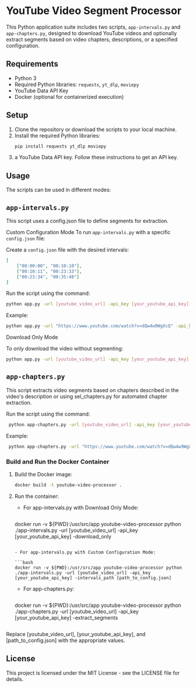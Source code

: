 # YouTube Video Segment Processor

This Python application suite includes two scripts, `app-intervals.py` and `app-chapters.py`, designed to download YouTube videos and optionally extract segments based on video chapters, descriptions, or a specified configuration. 

## Requirements

- Python 3
- Required Python libraries: `requests`, `yt_dlp`, `moviepy`
- YouTube Data API Key
- Docker (optional for containerized execution)

## Setup

1. Clone the repository or download the scripts to your local machine.
2. Install the required Python libraries:
   ```bash
   pip install requests yt_dlp moviepy
3. a YouTube Data API key. Follow these instructions to get an API key.

## Usage
The scripts can be used in different modes:

## `app-intervals.py`
This script uses a config.json file to define segments for extraction.

Custom Configuration Mode
To run `app-intervals.py` with a specific `config.json` file:

Create a `config.json` file with the desired intervals:
   ```json
   [
       ["00:00:00", "00:10:10"],
       ["00:10:11", "00:23:33"],
       ["00:23:34", "00:35:48"]
   ]
   ```

Run the script using the command:

   ```bash
   python app.py -url [youtube_video_url] -api_key [your_youtube_api_key] -intervals_path [path_to_config.json]
   ```

   Example:

   ```bash
   python app.py -url "https://www.youtube.com/watch?v=dQw4w9WgXcQ" -api_key "YOUR_API_KEY" -intervals_path "/path/to/config.json"
   ```

Download Only Mode

To only download the video without segmenting:
   ```bash
   python app.py -url [youtube_video_url] -api_key [your_youtube_api_key] -download_only
   ```


## `app-chapters.py`
This script extracts video segments based on chapters described in the video's description or using sel_chapters.py for automated chapter extraction.

Run the script using the command:

   ```bash
    python app-chapters.py -url [youtube_video_url] -api_key [your_youtube_api_key] -extract_segments
   ```

   Example:

   ```bash
    python app-chapters.py -url "https://www.youtube.com/watch?v=dQw4w9WgXcQ" -api_key "YOUR_API_KEY" -extract_segments

   ```

### Build and Run the Docker Container

1. Build the Docker image:

   ```bash
   docker build -t youtube-video-processor .
   ```


2. Run the container:

   - For app-intervals.py with Download Only Mode:

     ```bash
    docker run -v ${PWD}:/usr/src/app youtube-video-processor python ./app-intervals.py -url [youtube_video_url] -api_key [your_youtube_api_key] -download_only
     ```

   - For app-intervals.py with Custom Configuration Mode:

     ```bash
    docker run -v ${PWD}:/usr/src/app youtube-video-processor python ./app-intervals.py -url [youtube_video_url] -api_key [your_youtube_api_key] -intervals_path [path_to_config.json]
     ```
   - For app-chapters.py:
     ```bash
    docker run -v ${PWD}:/usr/src/app youtube-video-processor python ./app-chapters.py -url [youtube_video_url] -api_key [your_youtube_api_key] -extract_segments
     ```

Replace [youtube_video_url], [your_youtube_api_key], and [path_to_config.json] with the appropriate values.

## License

This project is licensed under the MIT License - see the LICENSE file for details.

